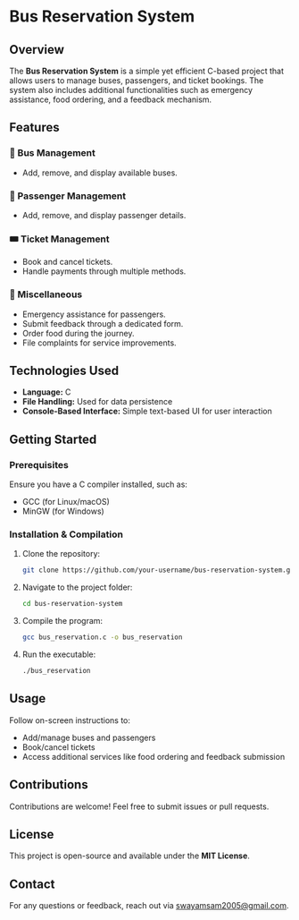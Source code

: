 # Bus Reservation System

## Overview
The **Bus Reservation System** is a simple yet efficient C-based project that allows users to manage buses, passengers, and ticket bookings. The system also includes additional functionalities such as emergency assistance, food ordering, and a feedback mechanism.

## Features

### 🚌 Bus Management
- Add, remove, and display available buses.

### 👥 Passenger Management
- Add, remove, and display passenger details.

### 🎟️ Ticket Management
- Book and cancel tickets.
- Handle payments through multiple methods.

### 🔄 Miscellaneous
- Emergency assistance for passengers.
- Submit feedback through a dedicated form.
- Order food during the journey.
- File complaints for service improvements.

## Technologies Used
- **Language:** C
- **File Handling:** Used for data persistence
- **Console-Based Interface:** Simple text-based UI for user interaction

## Getting Started

### Prerequisites
Ensure you have a C compiler installed, such as:
- GCC (for Linux/macOS)
- MinGW (for Windows)

### Installation & Compilation
1. Clone the repository:
   ```sh
   git clone https://github.com/your-username/bus-reservation-system.git
   ```
2. Navigate to the project folder:
   ```sh
   cd bus-reservation-system
   ```
3. Compile the program:
   ```sh
   gcc bus_reservation.c -o bus_reservation
   ```
4. Run the executable:
   ```sh
   ./bus_reservation
   ```

## Usage
Follow on-screen instructions to:
- Add/manage buses and passengers
- Book/cancel tickets
- Access additional services like food ordering and feedback submission

## Contributions
Contributions are welcome! Feel free to submit issues or pull requests.

## License
This project is open-source and available under the **MIT License**.

## Contact
For any questions or feedback, reach out via [swayamsam2005@gmail.com](mailto:swayamsam2005@gmail.com).

